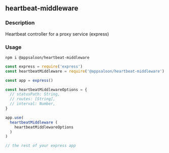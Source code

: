 ## heartbeat-middleware

### Description
Heartbeat controller for a proxy service (express)

### Usage
`npm i @appsaloon/heartbeat-middleware`


```javascript
const express = require('express')
const heartbeatMiddleware = require('@appsaloon/heartbeat-middleware')

const app = express()

const heartbeatMiddlewareOptions = {
  // statusPath: String,
  // routes: [String],
  // interval: Number,
}

app.use(
  heartbeatMiddleware (
    heartbeatMiddlewareOptions
  )
)

// the rest of your express app
```